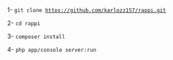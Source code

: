 1- <code>git clone https://github.com/karlozz157/rappi.git</code>

2- <code>cd rappi</code>

3- <code>composer install</code>

4- <code>php app/console server:run</code>
